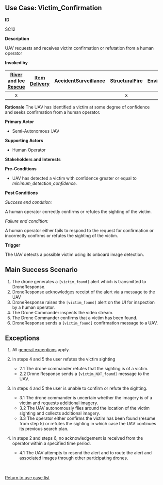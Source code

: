 ## Use Case:  Victim_Confirmation

**ID**

SC12

**Description**

UAV requests and receives victim confirmation or refutation from a human operator

**Invoked by**


| [River and Ice Rescue](../main/RiverRescue.md) | [Item Delivery](../main/ItemDelivery.md)| [AccidentSurveillance](../main/AccidentSurveillance.md) | [StructuralFire](../main/StructuralFire.md) | [EnvironmentalSampling](../main/EnvironmentalSampling.md) |
| :------: | :--------: | :--------: | :------: |:------: |
| x |   |   | x  |  |

**Rationale**
The UAV has identified a victim at some degree of confidence and seeks confirmation from a human operator.

**Primary Actor**

- Semi-Autonomous UAV

**Supporting Actors**

- Human Operator

**Stakeholders and Interests**

**Pre-Conditions**

- UAV has detected a victim with confidence greater or equal to _minimum\_detection\_confidence._

**Post Conditions**

_Success end condition:_

A human operator correctly confirms or refutes the sighting of the victim.

_Failure end condition:_

 A human operator either fails to respond to the request for confirmation or incorrectly confirms or refutes the sighting of the victim.

**Trigger**

The UAV detects a possible victim using its onboard image detection.

## Main Success Scenario

1. The drone generates a `[victim_found]` alert which is transmitted to DroneResponse.
2. DroneResponse acknowledges receipt of the alert via a message to the UAV
3. DroneResponse raises the `[victim_found]` alert on the UI for inspection by a human operator.
4. The Drone Commander inspects the video stream.
5. The Drone Commander confirms that a victim has been found.
6. DroneResponse sends a `[victim_found]` confirmation message to a UAV.

## Exceptions

1. All [general exceptions](../../README.md#GeneralExceptions) apply.

2. In steps 4 and 5 the user refutes the victim sighting
   * 2.1 The drone commander refutes that the sighting is of a victim.
   * 2.2 Drone Response sends a `[victim_NOT_found]` message to the UAV.

3. In steps 4 and 5 the user is unable to confirm or refute the sighting.

   * 3.1 The drone commander is uncertain whether the imagery is of a victim and requests additional imagery.
   * 3.2 The UAV autonomously flies around the location of the victim sighting and collects additional imagery.
   * 3.3 The operator either confirms the victim has been found (resume from step 5) or refutes the sighting in which case the UAV continues its previous search plan.

4. In steps 2 and steps 6, no acknowledgement is received from the operator within a specified time period.

   * 4.1 The UAV attempts to resend the alert and to route the alert and associated images through other participating drones.

<br><br>
[Return to use case list](../../README.md) 
